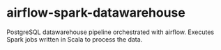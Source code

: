# airflow-spark-datawarehouse
PostgreSQL datawarehouse pipeline orchestrated with airflow. Executes Spark jobs written in Scala to process the data.
